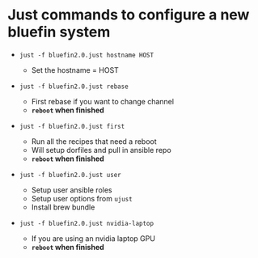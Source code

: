 # Just commands to configure a new bluefin system

- `just -f bluefin2.0.just hostname HOST`
  - Set the hostname = HOST

- `just -f bluefin2.0.just rebase`
  - First rebase if you want to change channel
  - **`reboot` when finished**

- `just -f bluefin2.0.just first`
  - Run all the recipes that need a reboot
  - Will setup dorfiles and pull in ansible repo
  - **`reboot` when finished**

- `just -f bluefin2.0.just user`
  - Setup user ansible roles
  - Setup user options from `ujust`
  - Install brew bundle

- `just -f bluefin2.0.just nvidia-laptop`
  - If you are using an nvidia laptop GPU
  - **`reboot` when finished**

